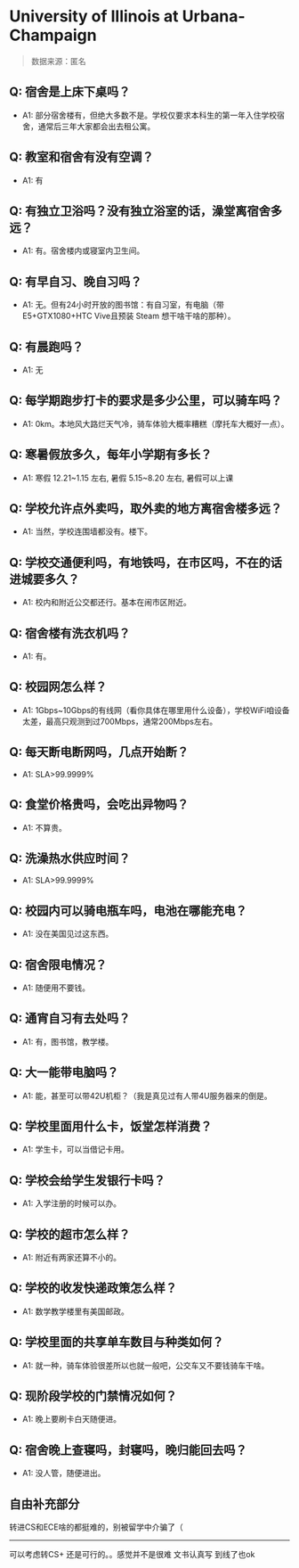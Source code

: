 # University of Illinois at Urbana-Champaign

> 数据来源：匿名

## Q: 宿舍是上床下桌吗？

- A1: 部分宿舍楼有，但绝大多数不是。学校仅要求本科生的第一年入住学校宿舍，通常后三年大家都会出去租公寓。

## Q: 教室和宿舍有没有空调？

- A1: 有

## Q: 有独立卫浴吗？没有独立浴室的话，澡堂离宿舍多远？

- A1: 有。宿舍楼内或寝室内卫生间。

## Q: 有早自习、晚自习吗？

- A1: 无。但有24小时开放的图书馆：有自习室，有电脑（带E5+GTX1080+HTC Vive且预装 Steam 想干啥干啥的那种）。

## Q: 有晨跑吗？

- A1: 无

## Q: 每学期跑步打卡的要求是多少公里，可以骑车吗？

- A1: 0km。本地风大路烂天气冷，骑车体验大概率糟糕（摩托车大概好一点）。

## Q: 寒暑假放多久，每年小学期有多长？

- A1: 寒假 12.21\~1.15 左右, 暑假 5.15\~8.20 左右, 暑假可以上课

## Q: 学校允许点外卖吗，取外卖的地方离宿舍楼多远？

- A1: 当然，学校连围墙都没有。楼下。

## Q: 学校交通便利吗，有地铁吗，在市区吗，不在的话进城要多久？

- A1: 校内和附近公交都还行。基本在闹市区附近。

## Q: 宿舍楼有洗衣机吗？

- A1: 有。

## Q: 校园网怎么样？

- A1: 1Gbps\~10Gbps的有线网（看你具体在哪里用什么设备），学校WiFi咱设备太差，最高只观测到过700Mbps，通常200Mbps左右。

## Q: 每天断电断网吗，几点开始断？

- A1: SLA>99.9999%

## Q: 食堂价格贵吗，会吃出异物吗？

- A1: 不算贵。

## Q: 洗澡热水供应时间？

- A1: SLA>99.9999%

## Q: 校园内可以骑电瓶车吗，电池在哪能充电？

- A1: 没在美国见过这东西。

## Q: 宿舍限电情况？

- A1: 随便用不要钱。

## Q: 通宵自习有去处吗？

- A1: 有，图书馆，教学楼。

## Q: 大一能带电脑吗？

- A1: 能，甚至可以带42U机柜？（我是真见过有人带4U服务器来的倒是。

## Q: 学校里面用什么卡，饭堂怎样消费？

- A1: 学生卡，可以当借记卡用。

## Q: 学校会给学生发银行卡吗？

- A1: 入学注册的时候可以办。

## Q: 学校的超市怎么样？

- A1: 附近有两家还算不小的。

## Q: 学校的收发快递政策怎么样？

- A1: 数学教学楼里有美国邮政。

## Q: 学校里面的共享单车数目与种类如何？

- A1: 就一种，骑车体验很差所以也就一般吧，公交车又不要钱骑车干啥。

## Q: 现阶段学校的门禁情况如何？

- A1: 晚上要刷卡白天随便进。

## Q: 宿舍晚上查寝吗，封寝吗，晚归能回去吗？

- A1: 没人管，随便进出。

## 自由补充部分

转进CS和ECE啥的都挺难的，别被留学中介骗了（

***

可以考虑转CS+ 还是可行的。。感觉并不是很难 文书认真写 到线了也ok

